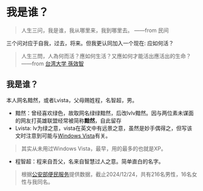 # 我是谁？

> 人生三问，我是谁，我从哪里来，我到哪里去。
> ——from 民间

三个问对应于自我，过去，将来。但我更认同加入一个现在: 应如何活？

> 人生三問，人為何而活？應如何生活？又應如何才能活出應活出的生命？
> ——from [台湾大学 孫效智](https://homepage.ntu.edu.tw/~ntulec/forms/sun.pdf)

## 我是谁？

本人网名黯然，或者Lvista，父母赐姓程，名智超，男。

- 黯然：曾经喜欢绿色，故取网名绿绿黯然，后改lvlv黯然。因与两位素未谋面的网友打英雄联盟经常被简称**黯然**，自此留存
- Lvista: lv为绿之意，vista在英文中有远景之意，虽然是妙手偶得之，但写该文时注意到可能与[Windows Vista](https://zh.wikipedia.org/zh-cn/Windows_Vista)有关。

> 其实从未用过Windows Vista，最早，用的最多的也就是XP。

- 程智超：程来自吾父，名来自智慧过人之意。简单直白的名字。

> 根据[公安部便民服务](https://ywtb.mps.gov.cn/)提供数据，截止2024/12/24，共有216名男性，16名女性与我同名。


